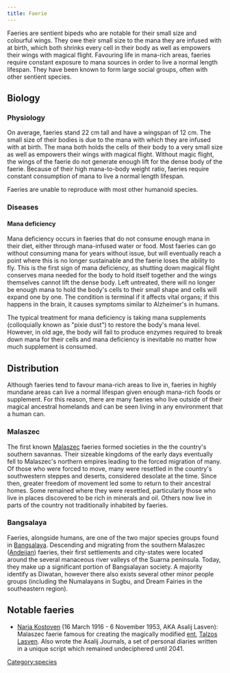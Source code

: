 ```yaml
---
title: Faerie
---
```

Faeries are sentient bipeds who are notable for their small size and
colourful wings. They owe their small size to the mana they are infused
with at birth, which both shrinks every cell in their body as well as
empowers their wings with magical flight. Favouring life in mana-rich
areas, faeries require constant exposure to mana sources in order to
live a normal length lifespan. They have been known to form large social
groups, often with other sentient species.

## Biology

### Physiology

On average, faeries stand 22 cm tall and have a wingspan of 12 cm. The
small size of their bodies is due to the mana with which they are
infused with at birth. The mana both holds the cells of their body to a
very small size as well as empowers their wings with magical flight.
Without magic flight, the wings of the faerie do not generate enough
lift for the dense body of the faerie. Because of their high
mana-to-body weight ratio, faeries require constant consumption of mana
to live a normal length lifespan.

Faeries are unable to reproduce with most other humanoid species.

### Diseases

#### Mana deficiency

Mana deficiency occurs in faeries that do not consume enough mana in
their diet, either through mana-infused water or food. Most faeries can
go without consuming mana for years without issue, but will eventually
reach a point where this is no longer sustainable and the faerie loses
the ability to fly. This is the first sign of mana deficiency, as
shutting down magical flight conserves mana needed for the body to hold
itself together and the wings themselves cannot lift the dense body.
Left untreated, there will no longer be enough mana to hold the body's
cells to their small shape and cells will expand one by one. The
condition is terminal if it affects vital organs; if this happens in the
brain, it causes symptoms similar to Alzheimer's in humans.

The typical treatment for mana deficiency is taking mana supplements
(colloquially known as "pixie dust") to restore the body's mana level.
However, in old age, the body will fail to produce enzymes required to
break down mana for their cells and mana deficiency is inevitable no
matter how much supplement is consumed.

## Distribution

Although faeries tend to favour mana-rich areas to live in, faeries in
highly mundane areas can live a normal lifespan given enough mana-rich
foods or supplement. For this reason, there are many faeries who live
outside of their magical ancestral homelands and can be seen living in
any environment that a human can.

### Malaszec

The first known [Malaszec](Malaszec "wikilink") faeries formed societies
in the the country's southern savannas. Their sizeable kingdoms of the
early days eventually fell to Malaszec's northern empires leading to the
forced migration of many. Of those who were forced to move, many were
resettled in the country's southwestern steppes and deserts, considered
desolate at the time. Since then, greater freedom of movement led some
to return to their ancestral homes. Some remained where they were
resettled, particularly those who live in places discovered to be rich
in minerals and oil. Others now live in parts of the country not
traditionally inhabited by faeries.

### Bangsalaya

Faeries, alongside humans, are one of the two major species groups found
in [Bangsalaya](Bangsalaya "wikilink"). Descending and migrating from
the southern Malaszec
([Andeijan](Wards_and_cities_of_Malaszec#Andeija "wikilink")) faeries,
their first settlements and city-states were located around the several
manaceous river valleys of the Suarna peninsula. Today, they make up a
significant portion of Bangsalayan society. A majority identify as
Diwatan, however there also exists several other minor people groups
(including the Numalayans in Sugbu, and Dream Fairies in the
southeastern region).

## Notable faeries

- [Narja Kostoven](Narja_Kostoven "wikilink") (16 March 1916 - 6
  November 1953, AKA Asalij Lasven): Malaszec faerie famous for creating
  the magically modified [ent](ent "wikilink"), [Talzos
  Lasven](Talzos_Lasven "wikilink"). Also wrote the Asalij Journals, a
  set of personal diaries written in a unique script which remained
  undeciphered until 2041.

[Category:species](Category:species "wikilink")